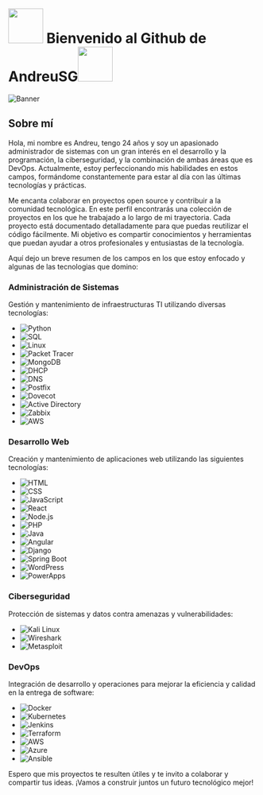 # <img src=https://media.giphy.com/media/4tSHBpzJw7R3rrKUeo/giphy.gif width = 70>  Bienvenido al Github de AndreuSG<img src=https://media.giphy.com/media/MAcTx2rdS1qTprIScT/giphy.gif width = 70> 

![Banner](./Banner-Andreu-Github.png)

## Sobre mí
Hola, mi nombre es Andreu, tengo 24 años y soy un apasionado administrador de sistemas con un gran interés en el desarrollo y la programación, la ciberseguridad, y la combinación de ambas áreas que es DevOps. Actualmente, estoy perfeccionando mis habilidades en estos campos, formándome constantemente para estar al día con las últimas tecnologías y prácticas.

Me encanta colaborar en proyectos open source y contribuir a la comunidad tecnológica. En este perfil encontrarás una colección de proyectos en los que he trabajado a lo largo de mi trayectoria. Cada proyecto está documentado detalladamente para que puedas reutilizar el código fácilmente. Mi objetivo es compartir conocimientos y herramientas que puedan ayudar a otros profesionales y entusiastas de la tecnología.

Aquí dejo un breve resumen de los campos en los que estoy enfocado y algunas de las tecnologias que domino:

### Administración de Sistemas
Gestión y mantenimiento de infraestructuras TI utilizando diversas tecnologías:

- ![Python](https://img.shields.io/badge/Python-3776AB?style=flat-square&logo=python&logoColor=white) 
- ![SQL](https://img.shields.io/badge/SQL-4479A1?style=flat-square&logo=sql&logoColor=white) 
- ![Linux](https://img.shields.io/badge/Linux-FCC624?style=flat-square&logo=linux&logoColor=black) 
- ![Packet Tracer](https://img.shields.io/badge/Packet%20Tracer-0096D6?style=flat-square&logo=cisco&logoColor=white) 
- ![MongoDB](https://img.shields.io/badge/MongoDB-47A248?style=flat-square&logo=mongodb&logoColor=white) 
- ![DHCP](https://img.shields.io/badge/DHCP-00457C?style=flat-square&logo=cisco&logoColor=white) 
- ![DNS](https://img.shields.io/badge/DNS-0298D0?style=flat-square&logo=google&logoColor=white) 
- ![Postfix](https://img.shields.io/badge/Postfix-0081CB?style=flat-square&logo=postfix&logoColor=white) 
- ![Dovecot](https://img.shields.io/badge/Dovecot-003F87?style=flat-square&logo=dovecot&logoColor=white) 
- ![Active Directory](https://img.shields.io/badge/Active%20Directory-003DFF?style=flat-square&logo=microsoft&logoColor=white) 
- ![Zabbix](https://img.shields.io/badge/Zabbix-DC382D?style=flat-square&logo=zabbix&logoColor=white) 
- ![AWS](https://img.shields.io/badge/AWS-232F3E?style=flat-square&logo=amazon-aws&logoColor=white) 

### Desarrollo Web
Creación y mantenimiento de aplicaciones web utilizando las siguientes tecnologías:

- ![HTML](https://img.shields.io/badge/HTML5-E34F26?style=flat-square&logo=html5&logoColor=white) 
- ![CSS](https://img.shields.io/badge/CSS3-1572B6?style=flat-square&logo=css3&logoColor=white) 
- ![JavaScript](https://img.shields.io/badge/JavaScript-F7DF1E?style=flat-square&logo=javascript&logoColor=black) 
- ![React](https://img.shields.io/badge/React-61DAFB?style=flat-square&logo=react&logoColor=black) 
- ![Node.js](https://img.shields.io/badge/Node.js-339933?style=flat-square&logo=node-dot-js&logoColor=white) 
- ![PHP](https://img.shields.io/badge/PHP-777BB4?style=flat-square&logo=php&logoColor=white) 
- ![Java](https://img.shields.io/badge/Java-007396?style=flat-square&logo=java&logoColor=white) 
- ![Angular](https://img.shields.io/badge/Angular-DD0031?style=flat-square&logo=angular&logoColor=white) 
- ![Django](https://img.shields.io/badge/Django-092E20?style=flat-square&logo=django&logoColor=white) 
- ![Spring Boot](https://img.shields.io/badge/Spring%20Boot-6DB33F?style=flat-square&logo=spring-boot&logoColor=white) 
- ![WordPress](https://img.shields.io/badge/WordPress-21759B?style=flat-square&logo=wordpress&logoColor=white) 
- ![PowerApps](https://img.shields.io/badge/PowerApps-742774?style=flat-square&logo=powerapps&logoColor=white) 

### Ciberseguridad
Protección de sistemas y datos contra amenazas y vulnerabilidades:

- ![Kali Linux](https://img.shields.io/badge/Kali%20Linux-557C94?style=flat-square&logo=kali-linux&logoColor=white) 
- ![Wireshark](https://img.shields.io/badge/Wireshark-1679A7?style=flat-square&logo=wireshark&logoColor=white) 
- ![Metasploit](https://img.shields.io/badge/Metasploit-236B8E?style=flat-square&logo=metasploit&logoColor=white) 

### DevOps
Integración de desarrollo y operaciones para mejorar la eficiencia y calidad en la entrega de software:

- ![Docker](https://img.shields.io/badge/Docker-2496ED?style=flat-square&logo=docker&logoColor=white) 
- ![Kubernetes](https://img.shields.io/badge/Kubernetes-326CE5?style=flat-square&logo=kubernetes&logoColor=white) 
- ![Jenkins](https://img.shields.io/badge/Jenkins-D24939?style=flat-square&logo=jenkins&logoColor=white) 
- ![Terraform](https://img.shields.io/badge/Terraform-623CE4?style=flat-square&logo=terraform&logoColor=white) 
- ![AWS](https://img.shields.io/badge/AWS-232F3E?style=flat-square&logo=amazon-aws&logoColor=white) 
- ![Azure](https://img.shields.io/badge/Azure-0078D4?style=flat-square&logo=microsoft-azure&logoColor=white) 
- ![Ansible](https://img.shields.io/badge/Ansible-EE0000?style=flat-square&logo=ansible&logoColor=white) 

Espero que mis proyectos te resulten útiles y te invito a colaborar y compartir tus ideas. ¡Vamos a construir juntos un futuro tecnológico mejor!

<!--
**AndreuSG/AndreuSG** is a ✨ _special_ ✨ repository because its `README.md` (this file) appears on your GitHub profile.

Here are some ideas to get you started:

- 🔭 I’m currently working on ...
- 🌱 I’m currently learning ...
- 👯 I’m looking to collaborate on ...
- 🤔 I’m looking for help with ...
- 💬 Ask me about ...
- 📫 How to reach me: ...
- 😄 Pronouns: ...
- ⚡ Fun fact: ...
-->
